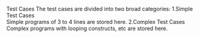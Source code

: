Test Cases
The test cases are divided into two broad categories:
1.Simple Test Cases  
Simple programs of 3 to 4 lines are stored here. 
2.Complex Test Cases  
Complex programs with looping constructs, etc are stored here. 
